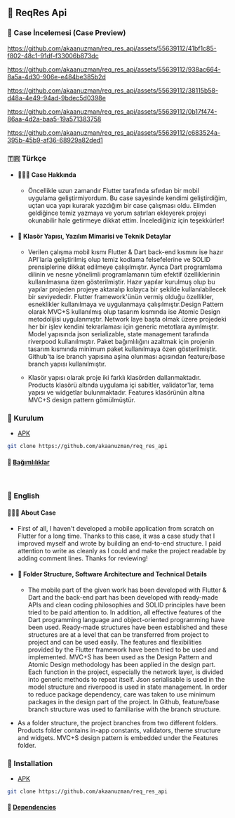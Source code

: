 ## 🛜 ReqRes Api
### 🔎 Case İncelemesi (Case Preview)
https://github.com/akaanuzman/req_res_api/assets/55639112/41bf1c85-f802-48c1-91df-f33006b873dc

https://github.com/akaanuzman/req_res_api/assets/55639112/938ac664-8a5a-4d30-906e-e484be385b2d

https://github.com/akaanuzman/req_res_api/assets/55639112/38115b58-d48a-4e49-94ad-9bdec5d0398e

https://github.com/akaanuzman/req_res_api/assets/55639112/0b17f474-86aa-4d2a-baa5-19a571383758

https://github.com/akaanuzman/req_res_api/assets/55639112/c683524a-395b-45b9-af36-68929a82ded1

### 🇹🇷 Türkçe 
* #### 👨🏻‍💻 Case Hakkında
  * Öncellikle uzun zamandır Flutter tarafında sıfırdan bir mobil uygulama geliştirmiyordum. Bu case sayesinde kendimi geliştirdiğim, uçtan uca yapı kurarak yazdığım bir case çalışması oldu. Elimden geldiğince temiz yazmaya ve yorum satırları ekleyerek projeyi okunabilir hale getirmeye dikkat ettim. İncelediğiniz için teşekkürler!

* #### 📁 Klasör Yapısı, Yazılım Mimarisi ve Teknik Detaylar
  * Verilen çalışma mobil kısmı Flutter & Dart back-end kısmını ise hazır API'larla geliştirilmiş olup temiz kodlama felsefelerine ve SOLID prensiplerine dikkat edilmeye çalışılmıştır. Ayrıca Dart programlama dilinin ve nesne yönelimli programlamanın tüm efektif özelliklerinin kullanılmasına özen gösterilmiştir. Hazır yapılar kurulmuş olup bu yapılar projeden projeye aktaralıp kolayca bir şekilde kullanılabilecek bir seviyededir. Flutter framework'ünün vermiş olduğu özellikler, esneklikler kullanılmaya ve uygulanmaya çalışılmıştır.Design Pattern olarak MVC+S kullanılmış olup tasarım kısmında ise Atomic Design metodolijisi uygulanmıştır. Network laye başta olmak üzere projedeki her bir işlev kendini tekrarlaması için generic metotlara ayırılmıştır. Model yapısında json serializable, state management tarafında riverpood kullanılmıştır. Paket bağımlılığını azaltmak için projenin tasarım kısmında minimum paket kullanılmaya özen gösterilmiştir. Github'ta ise branch yapısına aşina olunması açısından feature/base branch yapısı kullanılmıştır.
    
  * Klasör yapısı olarak proje iki farklı klasörden dallanmaktadır. Products klasörü altında uygulama içi sabitler, validator'lar, tema yapısı ve widgetlar bulunmaktadır. Features klasörünün altına MVC+S design pattern gömülmüştür.
  
### 📀 Kurulum
* [APK](https://github.com/akaanuzman/req_res_api/blob/main/app-release.apk)
```bash
git clone https://github.com/akaanuzman/req_res_api
```

#### 🎁 [Bağımlılıklar](https://github.com/akaanuzman/req_res_api/blob/main/pubspec.yaml)

<br>

### 🏴󠁧󠁢󠁥󠁮󠁧󠁿 English 
#### 👨🏻‍💻 About Case
  * First of all, I haven't developed a mobile application from scratch on Flutter for a long time. Thanks to this case, it was a case study that I improved myself and wrote by building an end-to-end structure. I paid attention to write as cleanly as I could and make the project readable by adding comment lines. Thanks for reviewing!

* #### 📁 Folder Structure, Software Architecture and Technical Details
  * The mobile part of the given work has been developed with Flutter & Dart and the back-end part has been developed with ready-made APIs and clean coding philosophies and SOLID principles have been tried to be paid attention to. In addition, all effective features of the Dart programming language and object-oriented programming have been used. Ready-made structures have been established and these structures are at a level that can be transferred from project to project and can be used easily. The features and flexibilities provided by the Flutter framework have been tried to be used and implemented. MVC+S has been used as the Design Pattern and Atomic Design methodology has been applied in the design part. Each function in the project, especially the network layer, is divided into generic methods to repeat itself. Json serialisable is used in the model structure and riverpood is used in state management. In order to reduce package dependency, care was taken to use minimum packages in the design part of the project. In Github, feature/base branch structure was used to familiarise with the branch structure.

 *  As a folder structure, the project branches from two different folders. Products folder contains in-app constants, validators, theme structure and widgets. MVC+S design pattern is embedded under the Features folder.

### 📀 Installation
* [APK](https://github.com/akaanuzman/req_res_api/blob/main/app-release.apk)
```bash
git clone https://github.com/akaanuzman/req_res_api
```

#### 🎁 [Dependencies](https://github.com/akaanuzman/req_res_api/blob/main/pubspec.yaml)
  

